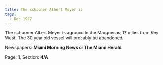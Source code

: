 ```yaml
---  
title: The schooner Albert Meyer is  
tags:  
  - Dec 1927  
---  
```

  
The schooner Albert Meyer is aground in the Marquesas, 17 miles from Key West. The 30 year old vessel will probably be abandoned.  
  
Newspapers: **Miami Morning News or The Miami Herald**  
  
Page: **1**, Section: **N/A** 
